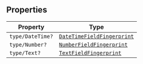 ## Properties

| Property | Type |
| ------ | ------ |
| <a id="typedatetime"></a> `type/DateTime?` | [`DateTimeFieldFingerprint`](DateTimeFieldFingerprint.md) |
| <a id="typenumber"></a> `type/Number?` | [`NumberFieldFingerprint`](NumberFieldFingerprint.md) |
| <a id="typetext"></a> `type/Text?` | [`TextFieldFingerprint`](TextFieldFingerprint.md) |
